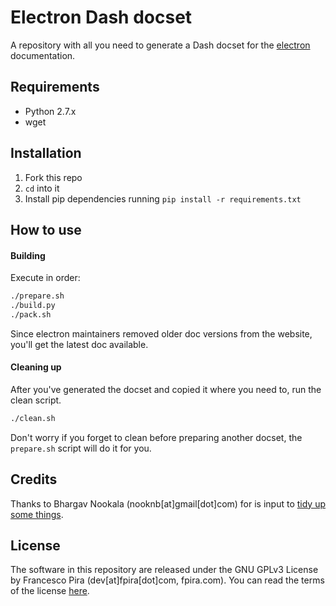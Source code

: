 # Electron Dash docset

A repository with all you need to generate a Dash docset for the [electron](http://electron.atom.io) documentation.

## Requirements

- Python 2.7.x
- wget

## Installation

1. Fork this repo
2. `cd` into it
3. Install pip dependencies running `pip install -r requirements.txt`

## How to use

#### Building

Execute in order:

```sh
./prepare.sh
./build.py
./pack.sh
```

Since electron maintainers removed older doc versions from the website, you'll get the latest doc available.

#### Cleaning up

After you've generated the docset and copied it where you need to, run the clean script.

```sh
./clean.sh
```

Don't worry if you forget to clean before preparing another docset, the `prepare.sh` script will do it for you.

## Credits

Thanks to Bhargav Nookala (nooknb[at]gmail[dot]com) for is input to [tidy up some things](https://github.com/bnookala/electron-dash-docset/commit/6c1ba6b95ca3d04010ea4db46451113c397c88c3).

## License

The software in this repository are released under the GNU GPLv3 License by Francesco Pira (dev[at]fpira[dot]com, fpira.com). You can read the terms of the license [here](http://www.gnu.org/licenses/gpl-3.0.html).
